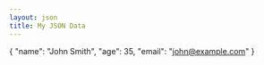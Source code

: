 ```yaml
---
layout: json
title: My JSON Data
---
```


{
  "name": "John Smith",
  "age": 35,
  "email": "john@example.com"
}
